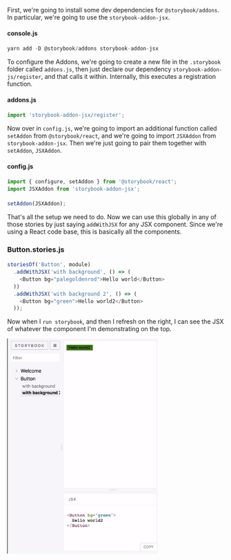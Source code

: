 First, we're going to install some dev dependencies for `@storybook/addons`. In particular, we're going to use the `storybook-addon-jsx`.

#### console.js
```javascript
yarn add -D @storybook/addons storybook-addon-jsx
```

To configure the Addons, we're going to create a new file in the `.storybook` folder called `addons.js`, then just declare our dependency `storybook-addon-js/register`, and that calls it within. Internally, this executes a registration function.

#### addons.js
```javascript
import 'storybook-addon-jsx/register';
```

Now over in `config.js`, we're going to import an additional function called `setAddon` from `@storybook/react`, and we're going to import `JSXAddon` from `storybook-addon-jsx`. Then we're just going to pair them together with `setAddon`, `JSXAddon`.

#### config.js
```javascript
import { configure, setAddon } from '@storybook/react';
import JSXAddon from 'storybook-addon-jsx';

setAddon(JSXAddon);
```

That's all the setup we need to do. Now we can use this globally in any of those stories by just saying `addWithJSX` for any JSX component. Since we're using a React code base, this is basically all the components.

### Button.stories.js
```javascript
storiesOf('Button', module)
  .addWithJSX('with background', () => (
    <Button bg="palegoldenrod">Hello world</Button>
  ))
  .addWithJSX('with background 2', () => (
    <Button bg="green">Hello world2</Button>
  ));
```

Now when I `run storybook`, and then I refresh on the right, I can see the JSX of whatever the component I'm demonstrating on the top.

![JSX Displayed](../images/react-display-the-jsx-of-a-react-storybook-story-with-the-jsx-addon-display-jsx.png)